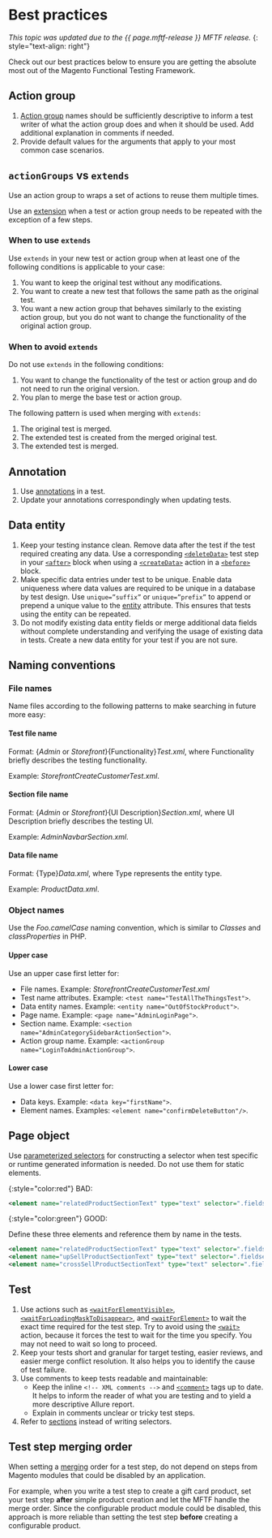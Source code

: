 # Best practices

_This topic was updated due to the {{ page.mftf-release }} MFTF release._
{: style="text-align: right"}

Check out our best practices below to ensure you are getting the absolute most out of the Magento Functional Testing Framework.

## Action group

1. [Action group] names should be sufficiently descriptive to inform a test writer of what the action group does and when it should be used.
 Add additional explanation in comments if needed.
2. Provide default values for the arguments that apply to your most common case scenarios.

## `actionGroups` vs `extends`

Use an action group to wraps a set of actions to reuse them multiple times.

Use an [extension] when a test or action group needs to be repeated with the exception of a few steps.

### When to use `extends`

Use `extends` in your new test or action group when at least one of the following conditions is applicable to your case:

1. You want to keep the original test without any modifications.
2. You want to create a new test that follows the same path as the original test.
3. You want a new action group that behaves similarly to the existing action group, but you do not want to change the functionality of the original action group.

### When to avoid `extends`

Do not use `extends` in the following conditions:

1. You want to change the functionality of the test or action group and do not need to run the original version.
2. You plan to merge the base test or action group.

The following pattern is used when merging with `extends`:

1. The original test is merged.
2. The extended test is created from the merged original test.
3. The extended test is merged.

## Annotation

1. Use [annotations] in a test.
2. Update your annotations correspondingly when updating tests.

## Data entity

1. Keep your testing instance clean.
 Remove data after the test if the test required creating any data.
 Use a corresponding [`<deleteData>`] test step in your [`<after>`] block when using a [`<createData>`] action in a [`<before>`] block.
2. Make specific data entries under test to be unique.
 Enable data uniqueness where data values are required to be unique in a database by test design.
 Use `unique=”suffix”` or `unique=”prefix”` to append or prepend a unique value to the [entity] attribute.
 This ensures that tests using the entity can be repeated.
3. Do not modify existing data entity fields or merge additional data fields without complete understanding and verifying the usage of existing data in tests.
 Create a new data entity for your test if you are not sure.

## Naming conventions

### File names

Name files according to the following patterns to make searching in future more easy:

#### Test file name

Format: {_Admin_ or _Storefront_}{Functionality}_Test.xml_, where Functionality briefly describes the testing functionality.

Example: _StorefrontCreateCustomerTest.xml_.

#### Section file name

Format: {_Admin_ or _Storefront_}{UI Description}_Section.xml_, where UI Description briefly describes the testing UI.

Example: _AdminNavbarSection.xml_.

#### Data file name

Format: {Type}_Data.xml_, where Type represents the entity type.

Example: _ProductData.xml_.

### Object names

Use the _Foo.camelCase_ naming convention, which is similar to _Classes_ and _classProperties_ in PHP.

#### Upper case

Use an upper case first letter for:

- File names. Example: _StorefrontCreateCustomerTest.xml_
- Test name attributes. Example: `<test name="TestAllTheThingsTest">`.
- Data entity names. Example: `<entity name="OutOfStockProduct">`.
- Page name. Example: `<page name="AdminLoginPage">`.
- Section name. Example: `<section name="AdminCategorySidebarActionSection">`.
- Action group name. Example: `<actionGroup name="LoginToAdminActionGroup">`.

#### Lower case

Use a lower case first letter for:

- Data keys. Example: `<data key="firstName">`.
- Element names. Examples: `<element name="confirmDeleteButton"/>`.

## Page object

Use [parameterized selectors] for constructing a selector when test specific or runtime generated information is needed.
Do not use them for static elements.

{:style="color:red"}
BAD:

``` xml
<element name="relatedProductSectionText" type="text" selector=".fieldset-wrapper.admin__fieldset-section[data-index='{{productType}}']" parameterized="true"/>
```

{:style="color:green"}
GOOD:

Define these three elements and reference them by name in the tests.

``` xml
<element name="relatedProductSectionText" type="text" selector=".fieldset-wrapper.admin__fieldset-section[data-index='related']"/>
<element name="upSellProductSectionText" type="text" selector=".fieldset-wrapper.admin__fieldset-section[data-index='upsell']"/>
<element name="crossSellProductSectionText" type="text" selector=".fieldset-wrapper.admin__fieldset-section[data-index='crosssell']"/>
```

## Test

1. Use actions such as [`<waitForElementVisible>`], [`<waitForLoadingMaskToDisappear>`], and [`<waitForElement>`] to wait the exact time required for the test step.
 Try to avoid using the [`<wait>`] action, because it forces the test to wait for the time you specify. You may not need to wait so long to proceed.
1. Keep your tests short and granular for target testing, easier reviews, and easier merge conflict resolution.
 It also helps you to identify the cause of test failure.
1. Use comments to keep tests readable and maintainable:
   - Keep the inline `<!-- XML comments -->` and [`<comment>`] tags up to date.
     It helps to inform the reader of what you are testing and to yield a more descriptive Allure report.
   - Explain in comments unclear or tricky test steps.
1. Refer to [sections] instead of writing selectors.

## Test step merging order

When setting a [merging] order for a test step, do not depend on steps from Magento modules that could be disabled by an application.

For example, when you write a test step to create a gift card product, set your test step **after** simple product creation and let the MFTF handle the merge order.
Since the configurable product module could be disabled, this approach is more reliable than setting the test step **before** creating a configurable product.

<!-- Link definitions -->

[`<after>`]: test/actions.html#before-and-after
[`<before>`]: test/actions.html#before-and-after
[`<comment>`]: test/actions.html#comment
[`<createData>`]: test/actions.html#createdata
[`<deleteData>`]: test/actions.html#deletedata
[`<wait>`]: test/actions.html#wait
[`<waitForElement>`]: test/actions.html#waitforelement
[`<waitForElementVisible>`]: test/actions.html#waitforelementvisible
[`<waitForLoadingMaskToDisappear>`]: test/actions.html#waitforloadingmasktodisappear
[Action group]: test/action-groups.html
[annotations]: test/annotations.html
[entity]: data.html
[extension]: extending.html
[merging]: merging.html
[parameterized selectors]: section/parameterized-selectors.html
[sections]: section.html
